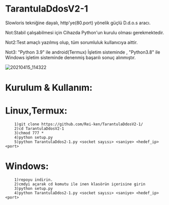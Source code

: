 # TarantulaDdosV2-1
Slowloris tekniğine dayalı, http'ye(80.port) yönelik güçlü  D.d.o.s aracı.

Not:Stabil çalışabilmesi için Cihazda Python'un kurulu olması gerekmektedir.

Not2:Test amaçlı yazılmış olup, tüm sorumluluk kullanıcıya aittir.

Not3: "Python 3.9" ile android(Termux) İşletim sisteminde , "Python3.8"  ile Windows işletim sisteminde denenmiş başarılı sonuç alınmıştır.

![20210415_114322](https://user-images.githubusercontent.com/65914978/114840788-d31b9480-9ddf-11eb-90f6-8dc9b4bda969.jpg)


# Kurulum & Kullanım:


 #  Linux,Termux:
        1)git clone https://github.com/Rei-ken/TarantulaDdosV2-1/
        2)cd TarantulaDdosV2-1
        3)chmod 777 *
        4)python setup.py
        5)python TarantulaDdos2-1.py <socket sayısı> <saniye> <hedef_ip> <port>
 #  Windows:
        1)repoyu indirin.
        2)cmdyi açarak cd komutu ile inen klasörün içerisine girin 
        3)python setup.py
        4)python TarantulaDdos2-1.py <socket sayısı> <saniye> <hedef_ip> <port>  
